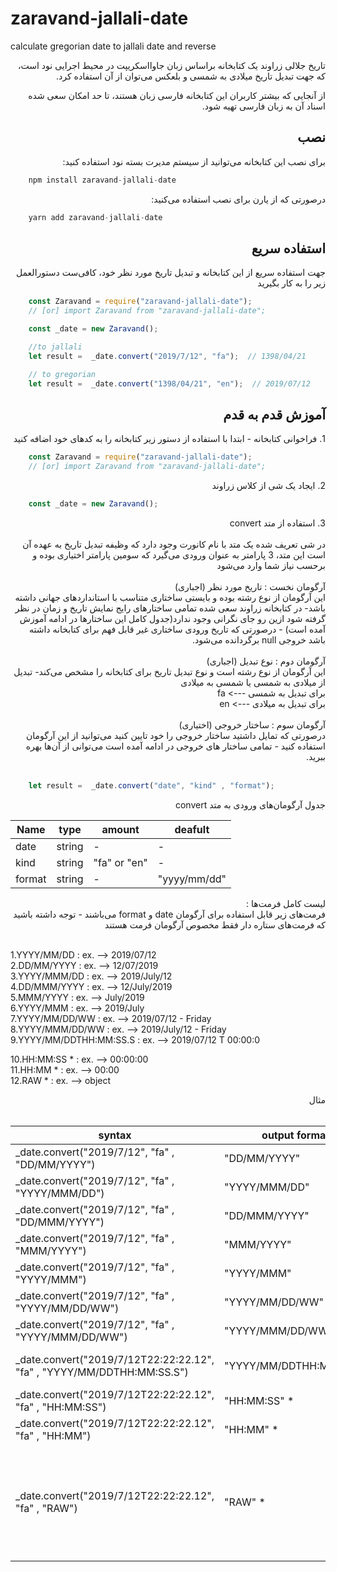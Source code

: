 # zaravand-jallali-date
calculate gregorian date to jallali date and reverse

<p dir="rtl">
تاریخ جلالی زراوند یک کتابخانه براساس زبان جاوااسکریپت در محیط اجرایی نود است، که جهت تبدیل تاریخ میلادی به شمسی و بلعکس می‌توان از آن استفاده کرد.
</p>

<div dir="rtl">
    از آنجایی که بیشتر کاربران این کتابخانه فارسی زبان هستند، تا حد امکان سعی شده اسناد آن به زبان فارسی تهیه شود.
</div>



## <div dir="rtl" >نصب</div>

<p dir="rtl">
    برای نصب این کتابخانه می‌توانید از سیستم مدیرت بسته نود استفاده کنید:
</p>

```javascript
    npm install zaravand-jallali-date
```

<p dir="rtl">
    درصورتی که از  یارن برای نصب استفاده می‌کنید:
</p>

```javascript
    yarn add zaravand-jallali-date
```





## <div dir="rtl" id="usage">استفاده سریع</div>

<p dir="rtl">
    جهت استفاده سریع از این کتابخانه و تبدیل تاریخ مورد نظر خود، کافی‌ست دستورالعمل زیر را به کار بگیرید
</p>

```javascript
    const Zaravand = require("zaravand-jallali-date");
    // [or] import Zaravand from "zaravand-jallali-date";

    const _date = new Zaravand();

    //to jallali
    let result =  _date.convert("2019/7/12", "fa");  // 1398/04/21   

    // to gregorian
    let result =  _date.convert("1398/04/21", "en");  // 2019/07/12 

```



## <div dir="rtl" id="steptosetp">آموزش قدم به قدم</div>

<div dir="rtl">
    1. فراخوانی کتابخانه - 
    ابتدا با استفاده از دستور زیر کتابخانه را به کدهای خود اضافه کنید
</div>

```javascript
    const Zaravand = require("zaravand-jallali-date");
    // [or] import Zaravand from "zaravand-jallali-date";
```

<div dir="rtl">
    2. ایجاد یک شی از کلاس زراوند
</div>

```javascript
    const _date = new Zaravand();
```

<div dir="rtl">
    3. استفاده از متد convert<br/><br/>
</div>
<div dir="rtl">
    در شی تعریف شده یک متد با نام کانورت وجود دارد که وظیفه تبدیل تاریخ به عهده آن است
    این متد، 3 پارامتر به عنوان ورودی می‌گیرد که سومین پارامتر اختیاری بوده و برحسب نیاز شما وارد می‌شود
    <br/><br/>
</div>
<div dir="rtl">
     آرگومان نخست : تاریخ مورد نظر (اجباری)  <br/>
    این آرگومان از نوع رشته بوده و بایستی ساختاری متناسب با استانداردهای جهانی داشته باشد- در کتابخانه زراوند سعی شده  تمامی ساختارهای رایج نمایش تاریخ و زمان در نظر گرفته شود ازین رو جای نگرانی وجود ندارد(جدول کامل این ساختارها در ادامه آموزش آمده است)  - درصورتی که تاریخ ورودی ساختاری غیر قابل فهم برای کتابخانه داشته باشد خروجی null برگردانده می‌شود.
    <br/><br/>
</div>
<div dir="rtl">
     آرگومان دوم : نوع تبدیل (اجباری) <br/>
    این آرگومان از نوع رشته است و نوع تبدیل تاریخ برای کتابخانه را مشخص می‌کند- تبدیل از میلادی به شمسی یا شمسی به میلادی <br/>
    برای تبدیل به شمسی ---> fa <br/>
    برای تبدیل به میلادی ---> en <br/><br/>
</div>
<div dir="rtl">
     آرگومان سوم : ساختار خروجی (اختیاری) <br/>
    درصورتی که تمایل داشتید ساختار خروجی را خود تایین کنید می‌توانید از این آرگومان استفاده کنید - تمامی ساختار های خروجی در ادامه آمده است می‌توانی از آن‌ها بهره ببرید.
    <br/><br/>
</div>


```javascript
    let result =  _date.convert("date", "kind" , "format");
```

<div dir="rtl">
    جدول آرگومان‌های ورودی به متد convert
</div>

Name | type | amount | deafult 
--- | --- | --- | ---
date | string | - | -
kind | string | "fa" or "en" | -
format | string | - | "yyyy/mm/dd"


<div dir="rtl">
    لیست کامل فرمت‌ها : 
    <br/>
    فرمت‌های زیر قابل استفاده برای آرگومان date  و format  می‌باشند - توجه داشته باشید که فرمت‌های ستاره دار فقط مخصوص آرگومان فرمت هستند
    <br/><br/>
</div>

1.YYYY/MM/DD               : ex. --> 2019/07/12 <br/>
2.DD/MM/YYYY               : ex. --> 12/07/2019 <br/>
3.YYYY/MMM/DD              : ex. --> 2019/July/12 <br/>
4.DD/MMM/YYYY              : ex. --> 12/July/2019 <br/>
5.MMM/YYYY                 : ex. --> July/2019 <br/>
6.YYYY/MMM                 : ex. --> 2019/July <br/>
7.YYYY/MM/DD/WW            : ex. --> 2019/07/12 - Friday <br/>
8.YYYY/MMM/DD/WW           : ex. --> 2019/July/12 - Friday <br/>
9.YYYY/MM/DDTHH:MM:SS.S    : ex. --> 2019/07/12 T 00:00:0 <br/>

10.HH:MM:SS *              : ex. --> 00:00:00 <br/>
11.HH:MM *                 : ex. --> 00:00 <br/>
12.RAW *                   : ex. --> object <br/>

<div dir="rtl">
    مثال <br/>
    <br/>
</div>

syntax | output format | result
--- | --- | ---
 _date.convert("2019/7/12", "fa" , "DD/MM/YYYY") | "DD/MM/YYYY" | 21/04/1398
 _date.convert("2019/7/12", "fa" , "YYYY/MMM/DD") | "YYYY/MMM/DD" |1398/تیرl/21
 _date.convert("2019/7/12", "fa" , "DD/MMM/YYYY") | "DD/MMM/YYYY" |21/تیرl/1398
 _date.convert("2019/7/12", "fa" , "MMM/YYYY") | "MMM/YYYY" |تیرl/1398
 _date.convert("2019/7/12", "fa" , "YYYY/MMM") | "YYYY/MMM" |تیر/1398
 _date.convert("2019/7/12", "fa" , "YYYY/MM/DD/WW") | "YYYY/MM/DD/WW" |1398/04/21 - جمعه
 _date.convert("2019/7/12", "fa" , "YYYY/MMM/DD/WW") | "YYYY/MMM/DD/WW" |1398/تیرl/21 - جمعه
 _date.convert("2019/7/12T22:22:22.12", "fa" , "YYYY/MM/DDTHH:MM:SS.S") | "YYYY/MM/DDTHH:MM:SS.S" | 1398/04/21 T 22:22:22.12
 _date.convert("2019/7/12T22:22:22.12", "fa" , "HH:MM:SS") | "HH:MM:SS" * | 22:22:22
 _date.convert("2019/7/12T22:22:22.12", "fa" , "HH:MM") | "HH:MM" * | 22:22
 _date.convert("2019/7/12T22:22:22.12", "fa" , "RAW") | "RAW" * | {Month: "تیر",day: 21,dweek: "جمعه",hour: 22,minute: 22,month: 4,second: 22.12,year: 1398,}
